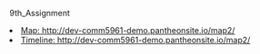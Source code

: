 9th_Assignment

<li><a href="http://dev-comm5961-demo.pantheonsite.io/map2/">Map: http://dev-comm5961-demo.pantheonsite.io/map2/ </a></li>
<li><a href="http://dev-comm5961-demo.pantheonsite.io/Timeline/compiled/examples/sodagreen.html">Timeline: http://dev-comm5961-demo.pantheonsite.io/map2/ </a></li>

